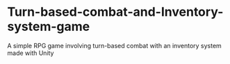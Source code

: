 # Turn-based-combat-and-Inventory-system-game
A simple RPG game involving turn-based combat with an inventory system made with Unity

